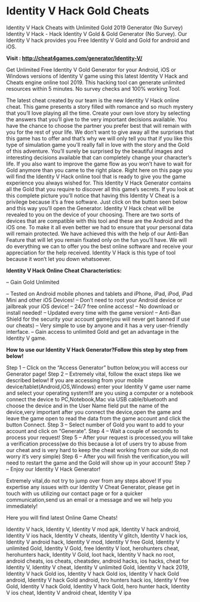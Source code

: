 <h1>Identity V Hack Gold Cheats</h1>

Identity V Hack Cheats with Unlimited Gold 2019 Generator (No Survey) Identity V Hack - Hack Identity V Gold & Gold Generator (No Survey). Our Identity V hack provides you Free Identity V Gold and Gold for android and iOS.

<b>Visit : http://cheat4games.com/generator/Identity-V/</b>

Get Unlimited Free Identity V Gold Generator for your Android, iOS or Windows versions of Identity V game using this latest Identity V Hack and Cheats engine online tool 2019. This hacking tool can generate unlimited resources within 5 minutes. No survey checks and 100% working Tool.

The latest cheat created by our team is the new Identity V Hack online cheat. This game presents a story filled with romance and so much mystery that you’ll love playing all the time. Create your own love story by selecting the answers that you’ll give to the very important decisions available. You have the chance to choose the partner you prefer best that will remain with you for the rest of your life. We don’t want to give away all the surprises that this game has to offer and that’s why we will only tell you that if you like this type of simulation game you’ll really fall in love with the story and the Gold of this adventure. You’ll surely be surprised by the beautiful images and interesting decisions available that can completely change your character’s life. If you also want to improve the game flow as you won’t have to wait for Gold anymore than you came to the right place. Right here on this page you will find the Identity V Hack online tool that is ready to give you the game experience you always wished for. This Identity V Hack Generator contains all the Gold that you require to discover all this game’s secrets. If you look at this complete picture you’ll notice that having this Identity V Cheat is a privilege because it’s a free software. Just click on the button seen below and this way you’ll open the Generator. Identity V Hack cheat will be revealed to 
you on the device of your choosing. There are two sorts of devices that are compatible with this tool and these are the Android and the iOS one. To make it all even better we had to ensure that your personal data will remain protected. We have achieved this with the help of our Anti-Ban Feature that will let you remain fixated only on the fun you’ll have. We will do everything we can to offer you the best online software and receive your appreciation for the help received. Identity V Hack is this type of tool because it won’t let you down whatsoever.


<b>Identity V Hack Online Cheat Characteristics:</b>

– Gain Gold Unlimited

– Tested on Android mobile phones and tablets and iPhone, iPad, iPod, iPad Mini and other iOS Devices!
– Don’t need to root your Android device or jailbreak your iOS device!
– 24/7 free online access!
– No download or install needed!
– Updated every time with the game version!
– Anti-Ban Shield for the security your account game(you will never get banned if use our cheats)
– Very simple to use by anyone and it has a very user-friendly interface.
– Gain access to unlimited Gold and get an advantage in the Identity V game.


<b>How to use our Identity V Hack Generator?Follow this step by step from below!</b>

Step 1 – Click on the “Access Generator” button below,you will access our Generator page!
Step 2 – Extremely vital, follow the exact steps like we described below! If you are accessing from your mobile device/tablet(Android,iOS,Windows) enter your Identity V game user name and select your operating system!If are you using a computer or a notebook connect the device to PC,Notebook,Mac via USB cable/bluetooth and choose the device and in the User Name field put the name of the device,very important after you connect the device,open the game and leave the game open to read the data from the game account and click the button Connect.
Step 3 – Select number of Gold you want to add to your account and click on “Generate”.
Step 4 – Wait a couple of seconds to process your request!
Step 5 – After your request is processed,you will take a verification process(we do this because a lot of users try to abuse from our cheat and is very hard to keep the cheat working from our side,do not worry it’s very simple)
Step 6 – After you will finish the verification,you will need to restart the game and the Gold will show up in your account!
Step 7 – Enjoy our Identity V Hack Generator!

Extremely vital,do not try to jump over from any steps above! If you expertise any issues with our Identity V Cheat Generator, please get in touch with us utilizing our contact page or for a quicker communication,send us an email or a message and we wil help you immediately!

Here you will find latest Online Game Cheats!


Identity V hack, Identity V, Identity V mod apk, Identity V hack android, Identity V ios hack, Identity V cheats, Identity V glitch, Identity V hack ios, Identity V android hack, Identity V mod, Identity V free Gold, Identity V unlimited Gold, Identity V Gold, free Identity V loot, herohunters cheat, herohunters hack, Identity V Gold, loot hack, Identity V hack no root, android cheats, ios cheats, cheatsdev, android hacks, ios hacks, cheat for Identity V, Identity V cheat, Identity V unlimited Gold, Identity V hack 2019, Identity V hack Gold ios, Identity V hack Gold ios, Identity V hack Gold android, Identity V hack Gold android, hro hunters hack ios, Identity V free Gold, Identity V hack Gold, Identity V hack Gold, hero hunter hack, Identity V ios cheat, Identity V android cheat, Identity V ipa


